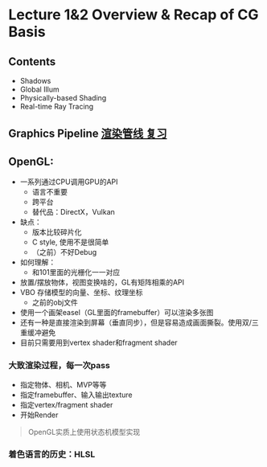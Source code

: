 # Lecture 1&2 Overview & Recap of CG Basis
## Contents
- Shadows
- Global Illum
- Physically-based Shading
- Real-time Ray Tracing

## Graphics Pipeline [渲染管线 复习](https://scitbb.top/2022/01/14/2201141/)

## OpenGL:
- 一系列通过CPU调用GPU的API
    - 语言不重要
    - 跨平台
    - 替代品：DirectX，Vulkan
- 缺点：
    - 版本比较碎片化
    - C style, 使用不是很简单
    - （之前）不好Debug
- 如何理解：
    - 和101里面的光栅化一一对应
- 放置/摆放物体，视图变换啥的，GL有矩阵相乘的API 
- VBO 存储模型的向量、坐标、纹理坐标
    - 之前的obj文件
- 使用一个画架easel（GL里面的framebuffer）可以渲染多张图
- 还有一种是直接渲染到屏幕（垂直同步），但是容易造成画面撕裂。使用双/三重缓冲避免
- 目前只需要用到vertex shader和fragment shader

### 大致渲染过程，每一次pass
- 指定物体、相机、MVP等等
- 指定framebuffer、输入输出texture
- 指定vertex/fragment shader
- 开始Render

> OpenGL实质上使用状态机模型实现

### 着色语言的历史：HLSL





